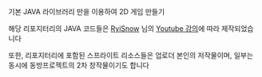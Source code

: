 기본 JAVA 라이브러리 만을 이용하여 2D 게임 만들기

해당 리포지터리의 JAVA 코드들은 [RyiSnow](https://www.youtube.com/@RyiSnow) 님의 [Youtube 강의](https://youtube.com/playlist?list=PL_QPQmz5C6WUF-pOQDsbsKbaBZqXj4qSq&si=9lYC6jCyuMhaOtZJ)에 따라 제작되었습니다

또한, 리포지터리에 포함된 스프라이트 리소스들은 업로더 본인의 저작물이며, 일부는 동시에 동방프로젝트의 2차 창작물이기도 합니다